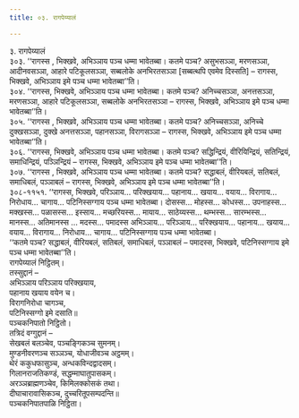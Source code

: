 ```yaml
---
title: ०३. रागपेय्यालं

---
```

३. रागपेय्यालं  
३०३. ‘‘रागस्स , भिक्खवे, अभिञ्ञाय पञ्च धम्मा भावेतब्बा। कतमे पञ्च? असुभसञ्ञा, मरणसञ्ञा, आदीनवसञ्ञा, आहारे पटिकूलसञ्ञा, सब्बलोके अनभिरतसञ्ञा [सब्बत्थपि एवमेव दिस्सति] – रागस्स, भिक्खवे, अभिञ्ञाय इमे पञ्च धम्मा भावेतब्बा’’ति।  
३०४. ‘‘रागस्स, भिक्खवे, अभिञ्ञाय पञ्च धम्मा भावेतब्बा। कतमे पञ्च? अनिच्चसञ्ञा, अनत्तसञ्ञा, मरणसञ्ञा, आहारे पटिकूलसञ्ञा, सब्बलोके अनभिरतसञ्ञा – रागस्स, भिक्खवे, अभिञ्ञाय इमे पञ्च धम्मा भावेतब्बा’’ति।  
३०५. ‘‘रागस्स , भिक्खवे, अभिञ्ञाय पञ्च धम्मा भावेतब्बा। कतमे पञ्च? अनिच्चसञ्ञा, अनिच्चे दुक्खसञ्ञा, दुक्खे अनत्तसञ्ञा, पहानसञ्ञा, विरागसञ्ञा – रागस्स, भिक्खवे, अभिञ्ञाय इमे पञ्च धम्मा भावेतब्बा’’ति।  
३०६. ‘‘रागस्स, भिक्खवे, अभिञ्ञाय पञ्च धम्मा भावेतब्बा। कतमे पञ्च? सद्धिन्द्रियं, वीरियिन्द्रियं, सतिन्द्रियं, समाधिन्द्रियं, पञ्ञिन्द्रियं – रागस्स, भिक्खवे, अभिञ्ञाय इमे पञ्च धम्मा भावेतब्बा’’ति।  
३०७. ‘‘रागस्स , भिक्खवे, अभिञ्ञाय पञ्च धम्मा भावेतब्बा। कतमे पञ्च? सद्धाबलं, वीरियबलं, सतिबलं, समाधिबलं, पञ्ञाबलं – रागस्स, भिक्खवे, अभिञ्ञाय इमे पञ्च धम्मा भावेतब्बा’’ति।  
३०८-११५१. ‘‘रागस्स, भिक्खवे, परिञ्ञाय… परिक्खयाय… पहानाय… खयाय… वयाय… विरागाय… निरोधाय… चागाय… पटिनिस्सग्गाय पञ्च धम्मा भावेतब्बा। दोसस्स… मोहस्स… कोधस्स… उपनाहस्स… मक्खस्स… पळासस्स… इस्साय… मच्छरियस्स… मायाय… साठेय्यस्स… थम्भस्स… सारम्भस्स… मानस्स… अतिमानस्स … मदस्स… पमादस्स अभिञ्ञाय… परिञ्ञाय… परिक्खयाय… पहानाय… खयाय… वयाय… विरागाय… निरोधाय… चागाय… पटिनिस्सग्गाय पञ्च धम्मा भावेतब्बा।  
‘‘कतमे पञ्च? सद्धाबलं, वीरियबलं, सतिबलं, समाधिबलं, पञ्ञाबलं – पमादस्स, भिक्खवे, पटिनिस्सग्गाय इमे पञ्च धम्मा भावेतब्बा’’ति।  
रागपेय्यालं निट्ठितम्।  
तस्सुद्दानं –  
अभिञ्ञाय परिञ्ञाय परिक्खयाय,  
पहानाय खयाय वयेन च।  
विरागनिरोधा चागञ्च,  
पटिनिस्सग्गो इमे दसाति॥  
पञ्चकनिपातो निट्ठितो।  
तत्रिदं वग्गुद्दानं –  
सेखबलं बलञ्चेव, पञ्चङ्गिकञ्च सुमनम्।  
मुण्डनीवरणञ्च सञ्ञञ्च, योधाजीवञ्च अट्ठमम्।  
थेरं ककुधफासुञ्च, अन्धकविन्दद्वादसम्।  
गिलानराजतिकण्डं, सद्धम्माघातुपासकम्।  
अरञ्ञब्राह्मणञ्चेव, किमिलक्कोसकं तथा।  
दीघाचारावासिकञ्च, दुच्चरितूपसम्पदन्ति॥  
पञ्चकनिपातपाळि निट्ठिता।  